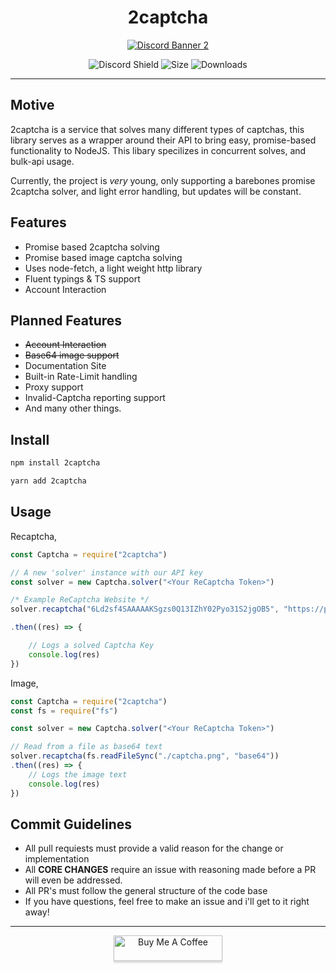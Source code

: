 <div style="text-align: center">
    <h1>
        2captcha
    </h1>


<a href="https://discord.gg/S8sw2ud">
    <img src="https://discordapp.com/api/guilds/769020183540400128/widget.png?style=banner2" alt="Discord Banner 2"/>
</a>

![Discord Shield](https://img.shields.io/github/commit-activity/m/furry/2captcha)
![Size](https://img.shields.io/bundlephobia/min/2captcha)
![Downloads](https://img.shields.io/npm/dw/2captcha)

</div>

<hr>

## Motive
2captcha is a service that solves many different types of captchas, this library serves as a wrapper around their API to bring easy, promise-based functionality to NodeJS. This libary specilizes in concurrent solves, and bulk-api usage.

Currently, the project is *very* young, only supporting a barebones promise 2captcha solver, and light error handling, but updates will be constant.

## Features

- Promise based 2captcha solving
- Promise based image captcha solving
- Uses node-fetch, a light weight http library
- Fluent typings & TS support
- Account Interaction

## Planned Features

- ~~Account Interaction~~
- ~~Base64 image support~~
- Documentation Site
- Built-in Rate-Limit handling
- Proxy support
- Invalid-Captcha reporting support
- And many other things.

## Install

```sh
npm install 2captcha
```
```sh
yarn add 2captcha
```

## Usage


Recaptcha,
```js
const Captcha = require("2captcha")

// A new 'solver' instance with our API key
const solver = new Captcha.solver("<Your ReCaptcha Token>")

/* Example ReCaptcha Website */
solver.recaptcha("6Ld2sf4SAAAAAKSgzs0Q13IZhY02Pyo31S2jgOB5", "https://patrickhlauke.github.io/recaptcha/")

.then((res) => {

    // Logs a solved Captcha Key
    console.log(res)
})
```

Image,
```js
const Captcha = require("2captcha")
const fs = require("fs")

const solver = new Captcha.solver("<Your ReCaptcha Token>")

// Read from a file as base64 text
solver.recaptcha(fs.readFileSync("./captcha.png", "base64"))
.then((res) => {
    // Logs the image text
    console.log(res)
})
```

## Commit Guidelines

- All pull requiests must provide a valid reason for the change or implementation
- All **CORE CHANGES** require an issue with reasoning made before a PR will even be addressed.
- All PR's must follow the general structure of the code base
- If you have questions, feel free to make an issue and i'll get to it right away!

<hr>
<div style="text-align: center">
<a href="https://www.buymeacoffee.com/ether" target="_blank"><img src="https://www.buymeacoffee.com/assets/img/custom_images/orange_img.png" alt="Buy Me A Coffee" style="height: 41px !important;width: 174px !important;box-shadow: 0px 3px 2px 0px rgba(190, 190, 190, 0.5) !important;-webkit-box-shadow: 0px 3px 2px 0px rgba(190, 190, 190, 0.5) !important;" ></a>
</div>